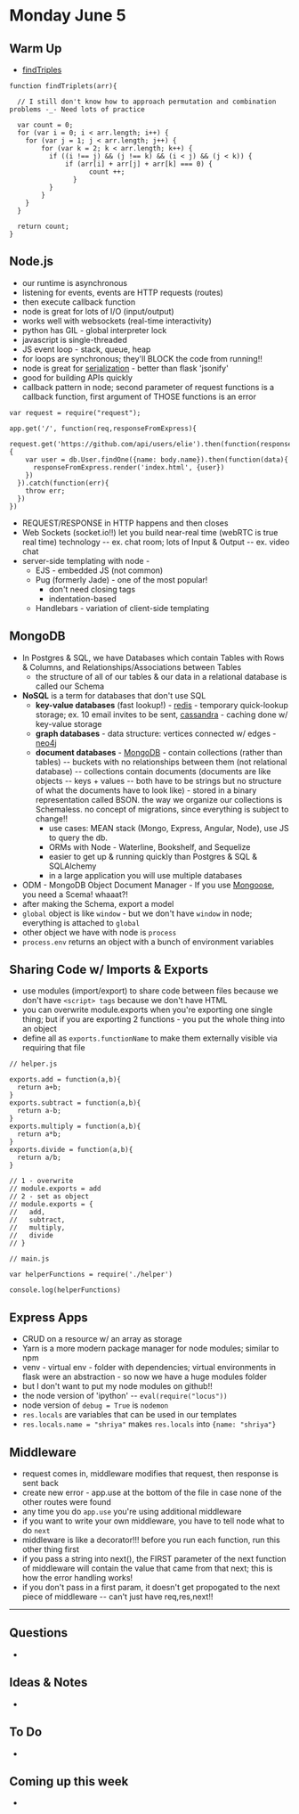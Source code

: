 # Monday June 5

## Warm Up

* [findTriples](https://repl.it/student/submissions/1080530)

```
function findTriplets(arr){

  // I still don't know how to approach permutation and combination problems -_- Need lots of practice

  var count = 0;
  for (var i = 0; i < arr.length; i++) {
  	for (var j = 1; j < arr.length; j++) {
  		for (var k = 2; k < arr.length; k++) {
  		  if ((i !== j) && (j !== k) && (i < j) && (j < k)) {
    		  if (arr[i] + arr[j] + arr[k] === 0) {
    				count ++;
    			}
  		  } 
  		}
  	}
  }
  
  return count;
}
```

## Node.js

* our runtime is asynchronous 
* listening for events, events are HTTP requests (routes)
* then execute callback function
* node is great for lots of I/O (input/output)
* works well with websockets (real-time interactivity)
* python has GIL - global interpreter lock
* javascript is single-threaded
* JS event loop - stack, queue, heap
* for loops are synchronous; they'll BLOCK the code from running!!
* node is great for [serialization](https://en.wikipedia.org/wiki/Serialization) - better than flask 'jsonify'
* good for building APIs quickly
* callback pattern in node; second parameter of request functions is a callback function, first argument of THOSE functions is an error

```
var request = require("request");

app.get('/', function(req,responseFromExpress){
  request.get('https://github.com/api/users/elie').then(function(responseFromRequest,body){
    var user = db.User.findOne({name: body.name}).then(function(data){
      responseFromExpress.render('index.html', {user})  
    })
  }).catch(function(err){
    throw err;
  })
})
```

* REQUEST/RESPONSE in HTTP happens and then closes
* Web Sockets (socket.io!!) let you build near-real time (webRTC is true real time) technology -- ex. chat room; lots of Input & Output -- ex. video chat
* server-side templating with node - 
	* EJS - embedded JS (not common)
	* Pug (formerly Jade) - one of the most popular! 
		* don't need closing tags
		* indentation-based
	* Handlebars - variation of client-side templating

## MongoDB

* In Postgres & SQL, we have Databases which contain Tables with Rows & Columns, and Relationships/Associations between Tables
	* the structure of all of our tables & our data in a relational database is called our Schema
* **NoSQL** is a term for databases that don't use SQL 
	* **key-value databases** (fast lookup!) - [redis](https://redis.io/) - temporary quick-lookup storage; ex. 10 email invites to be sent, [cassandra](http://cassandra.apache.org/) - caching done w/ key-value storage
	* **graph databases** - data structure: vertices connected w/ edges - [neo4j](https://neo4j.com/)
	* **document databases** - [MongoDB](https://www.mongodb.com/) - contain collections (rather than tables) -- buckets with no relationships between them (not relational database) -- collections contain documents (documents are like objects -- keys + values -- both have to be strings but no structure of what the documents have to look like) - stored in a binary representation called BSON. the way we organize our collections is Schemaless. no concept of migrations, since everything is subject to change!! 
		* use cases: MEAN stack (Mongo, Express, Angular, Node), use JS to query the db. 
		* ORMs with Node - Waterline, Bookshelf, and Sequelize
		* easier to get up & running quickly than Postgres & SQL & SQLAlchemy
		* in a large application you will use multiple databases
* ODM - MongoDB Object Document Manager - If you use [Mongoose](http://mongoosejs.com/docs/guide.html), you need a Scema! whaaat?!
* after making the Schema, export a model
* `global` object is like `window` - but we don't have `window` in node; everything is attached to `global`
* other object we have with node is `process`
* `process.env` returns an object with a bunch of environment variables

## Sharing Code w/ Imports & Exports

* use modules (import/export) to share code between files because we don't have `<script> tags` because we don't have HTML 
* you can overwrite module.exports when you're exporting one single thing; but if you are exporting 2 functions - you put the whole thing into an object   
* define all as `exports.functionName` to make them externally visible via requiring that file

```
// helper.js

exports.add = function(a,b){
  return a+b;
}
exports.subtract = function(a,b){
  return a-b;
}
exports.multiply = function(a,b){
  return a*b;
}
exports.divide = function(a,b){
  return a/b;
}

// 1 - overwrite
// module.exports = add
// 2 - set as object
// module.exports = {
//   add,
//   subtract,
//   multiply,
//   divide
// }
```

```
// main.js

var helperFunctions = require('./helper')

console.log(helperFunctions)
```

## Express Apps

* CRUD on a resource w/ an array as storage
* Yarn is a more modern package manager for node modules; similar to npm
* venv - virtual env - folder with dependencies; virtual environments in flask were an abstraction - so now we have a huge modules folder
* but I don't want to put my node modules on github!! 
* the node version of 'ipython' -- `eval(require("locus"))`
* node version of `debug = True` is `nodemon`
* `res.locals` are variables that can be used in our templates
* `res.locals.name = "shriya"` makes `res.locals` into `{name: "shriya"}`

## Middleware

* request comes in, middleware modifies that request, then response is sent back
* create new error - app.use at the bottom of the file in case none of the other routes were found
* any time you do `app.use` you're using additional middleware
* if you want to write your own middleware, you have to tell node what to do `next` 
* middleware is like a decorator!!! before you run each function, run this other thing first
* if you pass a string into next(), the FIRST parameter of the next function of middleware will contain the value that came from that next; this is how the error handling works!
* if you don't pass in a first param, it doesn't get propogated to the next piece of middleware -- can't just have req,res,next!! 




************************************

## Questions 

* 

## Ideas & Notes

* 

## To Do

* 

## Coming up this week

* 

